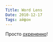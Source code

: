 ```yaml
---
Title: Word Lens
Date: 2010-12-17
Tags: айфон
---
```


<div class="text"><p>Просто <a href="http://www.youtube.com/watch?v=h2OfQdYrHRs">охрененно</a>!</p></div>